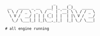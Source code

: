                           _      _           
     __   _____ _ __   __| |_ __(_)_   _____ 
     \ \ / / _ \ '_ \ / _` | '__| \ \ / / _ \
      \ V /  __/ | | | (_| | |  | |\ V /  __/
       \_/ \___|_| |_|\__,_|_|  |_| \_/ \___|
     
    # all engine running
